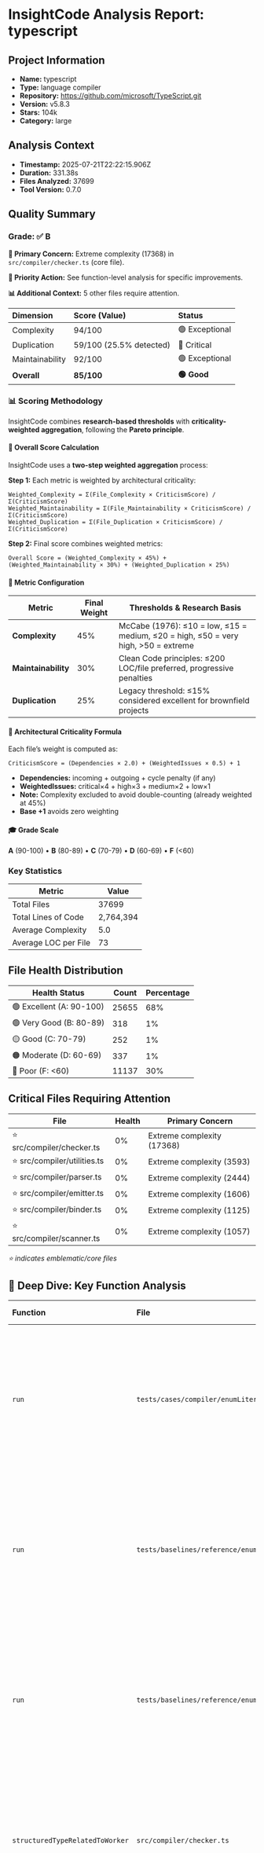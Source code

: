 # InsightCode Analysis Report: typescript

## Project Information

- **Name:** typescript
- **Type:** language compiler
- **Repository:** https://github.com/microsoft/TypeScript.git
- **Version:** v5.8.3
- **Stars:** 104k
- **Category:** large

## Analysis Context

- **Timestamp:** 2025-07-21T22:22:15.906Z
- **Duration:** 331.38s
- **Files Analyzed:** 37699
- **Tool Version:** 0.7.0

## Quality Summary

### Grade: ✅ **B**

**🚨 Primary Concern:** Extreme complexity (17368) in `src/compiler/checker.ts` (core file).

**🎯 Priority Action:** See function-level analysis for specific improvements.

**📊 Additional Context:** 5 other files require attention.


| Dimension | Score (Value) | Status |
|:---|:---|:---|
| Complexity | 94/100 | 🟢 Exceptional |
| Duplication | 59/100 (25.5% detected) | 🔴 Critical |
| Maintainability | 92/100 | 🟢 Exceptional |
| **Overall** | **85/100** | **🟢 Good** |

### 📊 Scoring Methodology

InsightCode combines **research-based thresholds** with **criticality-weighted aggregation**, following the **Pareto principle**.

#### 🔧 Overall Score Calculation
InsightCode uses a **two-step weighted aggregation** process:

**Step 1:** Each metric is weighted by architectural criticality:
```
Weighted_Complexity = Σ(File_Complexity × CriticismScore) / Σ(CriticismScore)
Weighted_Maintainability = Σ(File_Maintainability × CriticismScore) / Σ(CriticismScore)
Weighted_Duplication = Σ(File_Duplication × CriticismScore) / Σ(CriticismScore)
```

**Step 2:** Final score combines weighted metrics:
```
Overall Score = (Weighted_Complexity × 45%) + (Weighted_Maintainability × 30%) + (Weighted_Duplication × 25%)
```

#### 🧮 Metric Configuration
| Metric | Final Weight | Thresholds & Research Basis |
|--------|--------------|-----------------------------|
| **Complexity** | 45% | McCabe (1976): ≤10 = low, ≤15 = medium, ≤20 = high, ≤50 = very high, >50 = extreme |
| **Maintainability** | 30% | Clean Code principles: ≤200 LOC/file preferred, progressive penalties |
| **Duplication** | 25% | Legacy threshold: ≤15% considered excellent for brownfield projects |

#### 🧭 Architectural Criticality Formula
Each file’s weight is computed as:
```
CriticismScore = (Dependencies × 2.0) + (WeightedIssues × 0.5) + 1
```
- **Dependencies:** incoming + outgoing + cycle penalty (if any)
- **WeightedIssues:** critical×4 + high×3 + medium×2 + low×1
- **Note:** Complexity excluded to avoid double-counting (already weighted at 45%)
- **Base +1** avoids zero weighting

#### 🎓 Grade Scale
**A** (90-100) • **B** (80-89) • **C** (70-79) • **D** (60-69) • **F** (<60)

### Key Statistics

| Metric | Value |
|--------|-------|
| Total Files | 37699 |
| Total Lines of Code | 2,764,394 |
| Average Complexity | 5.0 |
| Average LOC per File | 73 |

## File Health Distribution

| Health Status | Count | Percentage |
|---------------|-------|------------|
| 🟢 Excellent (A: 90-100) | 25655 | 68% |
| 🟢 Very Good (B: 80-89) | 318 | 1% |
| 🟡 Good (C: 70-79) | 252 | 1% |
| 🟠 Moderate (D: 60-69) | 337 | 1% |
| 🔴 Poor (F: <60) | 11137 | 30% |

## Critical Files Requiring Attention

| File | Health | Primary Concern |
|------|--------|-----------------|
| ⭐ src/compiler/checker.ts | 0% | Extreme complexity (17368) |
| ⭐ src/compiler/utilities.ts | 0% | Extreme complexity (3593) |
| ⭐ src/compiler/parser.ts | 0% | Extreme complexity (2444) |
| ⭐ src/compiler/emitter.ts | 0% | Extreme complexity (1606) |
| ⭐ src/compiler/binder.ts | 0% | Extreme complexity (1125) |
| ⭐ src/compiler/scanner.ts | 0% | Extreme complexity (1057) |

*⭐ indicates emblematic/core files*

## 🎯 Deep Dive: Key Function Analysis

| Function | File | Complexity | Lines | Key Issues (Implications) |
|:---|:---|:---|:---|:---|
| `run` | `tests/cases/compiler/enumLiteralsSubtypeReduction.ts` | **513** | 1028 | **critical-complexity** (Severely impacts maintainability)<br/>**long-function** (Should be split into smaller functions)<br/>**poorly-named** (Names should be descriptive and meaningful) |
| `run` | `tests/baselines/reference/enumLiteralsSubtypeReduction.js` | **513** | 1028 | **critical-complexity** (Severely impacts maintainability)<br/>**long-function** (Should be split into smaller functions)<br/>**poorly-named** (Names should be descriptive and meaningful) |
| `run` | `tests/baselines/reference/enumLiteralsSubtypeReduction.js` | **513** | 1028 | **critical-complexity** (Severely impacts maintainability)<br/>**long-function** (Should be split into smaller functions)<br/>**poorly-named** (Names should be descriptive and meaningful) |
| `structuredTypeRelatedToWorker` | `src/compiler/checker.ts` | **222** | 604 | **critical-complexity** (Severely impacts maintainability)<br/>**long-function** (Should be split into smaller functions)<br/>**deep-nesting** (Hard to read and test) |
| `pipelineEmitWithHintWorker` | `src/compiler/emitter.ts` | **220** | 475 | **critical-complexity** (Severely impacts maintainability)<br/>**long-function** (Should be split into smaller functions)<br/>**deep-nesting** (Hard to read and test) |

## Dependency Analysis

### Hub Files (High Impact)

*No significant hub files detected*

### Highly Unstable Files

*All files show good stability*

## Issue Analysis

### Issue Summary

| Severity | Count | File-Level | Function-Level | Top Affected Areas |
|----------|-------|------------|----------------|-------------------|
| 💀 Critical | 1527 | 1522 | 5 | tests/baselines/reference, tests/cases/compiler |
| 🔴 High | 1731 | 1726 | 5 | tests/baselines/reference, tests/baselines/reference/tsserver/fourslashServer |
| 🟠 Medium | 1414 | 1412 | 2 | tests/baselines/reference, tests/cases/compiler |
| 🟡 Low | 11558 | 11555 | 3 | tests/baselines/reference, tests/cases/compiler |

### File-Level Issue Types

| Issue Type | Occurrences | Threshold Excess | Implication |
|------------|-------------|------------------|-------------|
| Duplication | 11555 | 5.5x threshold | Refactor to reduce code duplication |
| Size | 2442 | 1.8x threshold | File should be split into smaller modules |
| Complexity | 2218 | 0.7x threshold | File is hard to understand and maintain |

### Function-Level Issue Types

| Issue Pattern | Occurrences | Most Affected Functions | Implication |
|---------------|-------------|-------------------------|-------------|
| Critical-complexity | 5 | `run`, `run`... | Severely impacts maintainability |
| Long-function | 5 | `run`, `run`... | Should be split into smaller functions |
| Poorly-named | 3 | `run`, `run`... | Names should be descriptive and meaningful |
| Deep-nesting | 2 | `structuredTypeRelatedToWorker`, `pipelineEmitWithHintWorker` | Hard to read and test |

## 📈 Pattern Analysis


---
## 🔬 Technical Notes

### Duplication Detection
- **Algorithm:** Enhanced 8-line literal pattern matching with 20+ token minimum, cross-file exact matches only
- **Focus:** Copy-paste duplication using MD5 hashing of normalized blocks (not structural similarity)
- **Philosophy:** Pragmatic approach using regex normalization - avoids false positives while catching actionable duplication
- **Results:** Typically 0-15% duplication vs ~70% with structural detection tools, filtering imports/trivial declarations

### Complexity Calculation
- **Method:** McCabe Cyclomatic Complexity (1976) + Industry Best Practices
- **Scoring:** Linear (≤10→20) → Quadratic (20→50) → Exponential (>50) - Rules of the Art
- **Research Base:** Internal methodology inspired by Pareto Principle - extreme values dominate

### Health Score Formula
- **Base:** 100 points minus penalties
- **Penalties:** Progressive (linear then exponential) - NO LOGARITHMIC MASKING
- **Caps:** NO CAPS - extreme values receive extreme penalties (following Pareto principle)
- **Purpose:** Identify real problems following Pareto principle (80/20)
